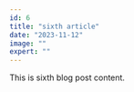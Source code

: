 ```yaml
---
id: 6
title: "sixth article"
date: "2023-11-12"
image: ""
expert: ""
---
```


This is sixth blog post content.
